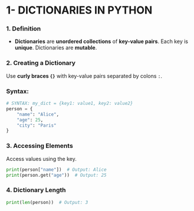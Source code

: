 # 1- DICTIONARIES IN PYTHON

### 1. **Definition**

- **Dictionaries** are **unordered collections** of **key-value pairs**. Each key is **unique**. Dictionaries are **mutable**.

### 2. **Creating a Dictionary**

Use **curly braces `{}`** with key-value pairs separated by colons `:`.

### Syntax:

```python
# SYNTAX: my_dict = {key1: value1, key2: value2}
person = {
    "name": "Alice",
    "age": 25,
    "city": "Paris"
}
```

### 3. **Accessing Elements**

Access values using the key.

```python
print(person["name"])  # Output: Alice
print(person.get("age"))  # Output: 25
```

### 4. **Dictionary Length**

```python
print(len(person))  # Output: 3
```
